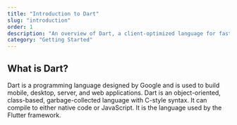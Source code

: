 ```yaml
---
title: "Introduction to Dart"
slug: "introduction"
order: 1
description: "An overview of Dart, a client-optimized language for fast apps on any platform."
category: "Getting Started"
---
```


## What is Dart?

Dart is a programming language designed by Google and is used to build mobile, desktop, server, and web applications. Dart is an object-oriented, class-based, garbage-collected language with C-style syntax. It can compile to either native code or JavaScript. It is the language used by the Flutter framework.
